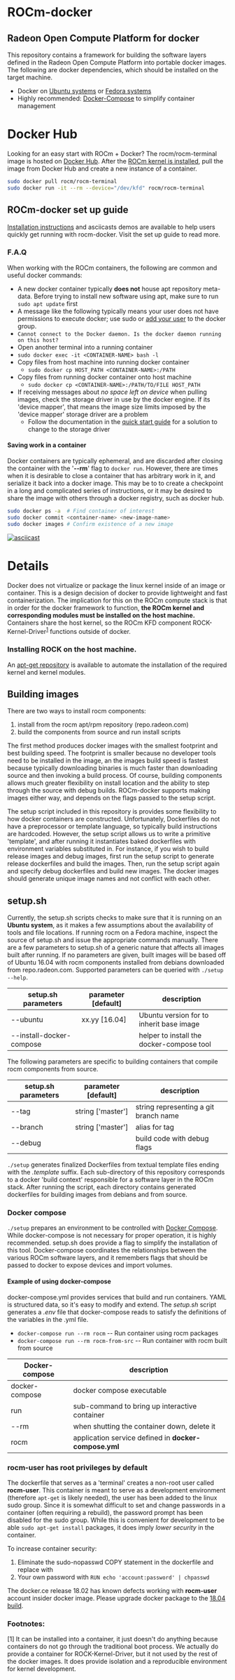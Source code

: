 # ROCm-docker

## Radeon Open Compute Platform for docker
This repository contains a framework for building the software layers defined in the Radeon Open Compute Platform into portable docker images.  The following are docker dependencies, which should be installed on the target machine.

-  Docker on [Ubuntu systems](https://docs.docker.com/v1.8/installation/ubuntulinux/) or [Fedora systems](https://docs.docker.com/v1.8/installation/fedora/)
-  Highly recommended: [Docker-Compose](https://docs.docker.com/compose/install/) to simplify container management

# Docker Hub
Looking for an easy start with ROCm + Docker?  The rocm/rocm-terminal image is hosted on [Docker Hub](https://hub.docker.com/r/rocm/rocm-terminal/).  After the [ROCm kernel is installed](#install-rocm-kernel), pull the image from Docker Hub and create a new instance of a container.

```bash
sudo docker pull rocm/rocm-terminal
sudo docker run -it --rm --device="/dev/kfd" rocm/rocm-terminal
```

## ROCm-docker set up guide
[Installation instructions](quick-start.md) and asciicasts demos are available to help users quickly get running with rocm-docker.  Visit the set up guide to read more.

### F.A.Q
When working with the ROCm containers, the following are common and useful docker commands:
*  A new docker container typically **does not** house apt repository meta-data.  Before trying to install new software using apt, make sure to run `sudo apt update` first
*  A message like the following typically means your user does not have permissions to execute docker; use sudo or [add your user](https://docs.docker.com/engine/installation/linux/ubuntulinux/#/create-a-docker-group) to the docker group.
  * `Cannot connect to the Docker daemon. Is the docker daemon running on this host?`
*  Open another terminal into a running container
  * `sudo docker exec -it <CONTAINER-NAME> bash -l`
* Copy files from host machine into running docker container
  * `sudo docker cp HOST_PATH <CONTAINER-NAME>:/PATH`
* Copy files from running docker container onto host machine
  * `sudo docker cp <CONTAINER-NAME>:/PATH/TO/FILE HOST_PATH`
* If receiving messages about *no space left on device* when pulling images, check the storage driver in use by the docker engine.  If its 'device mapper', that means the image size limits imposed by the 'device mapper' storage driver are a problem
  * Follow the documentation in the [quick start guide](quick-start.md) for a solution to change to the storage driver

#### Saving work in a container
Docker containers are typically ephemeral, and are discarded after closing the container with the '**--rm**' flag to `docker run`.  However, there are times when it is desirable to close a container that has arbitrary work in it, and serialize it back into a docker image.  This may be to to create a checkpoint in a long and complicated series of instructions, or it may be desired to share the image with others through a docker registry, such as docker hub.

```bash
sudo docker ps -a  # Find container of interest
sudo docker commit <container-name> <new-image-name>
sudo docker images # Confirm existence of a new image
```
[![asciicast](https://asciinema.org/a/bka9uj16zuio4qlnsqcr7nv8z.png)](https://asciinema.org/a/bka9uj16zuio4qlnsqcr7nv8z)

# Details
Docker does not virtualize or package the linux kernel inside of an image or container.  This is a design decision of docker to provide lightweight and fast containerization.  The implication for this on the ROCm compute stack is that in order for the docker framework to function, **the ROCm kernel and corresponding modules must be installed on the host machine.**  Containers share the host kernel, so the ROCm KFD component ROCK-Kernel-Driver<sup>[1](#ROCK)</sup> functions outside of docker.

### Installing ROCK on the host machine.
An [apt-get repository](https://github.com/RadeonOpenCompute/ROCm/wiki#installing-from-amd-rocm-repositories) is available to automate the installation of the required kernel and kernel modules.

## Building images
There are two ways to install rocm components:
1.  install from the rocm apt/rpm repository (repo.radeon.com)
2.  build the components from source and run install scripts

The first method produces docker images with the smallest footprint and best building speed.  The footprint is smaller because no developer tools need to be installed in the image, an the images build speed is fastest because typically downloading binaries is much faster than downloading source and then invoking a build process.  Of course, building components allows much greater flexibility on install location and the ability to step through the source with debug builds.  ROCm-docker supports making images either way, and depends on the flags passed to the setup script.

The setup script included in this repository is provides some flexibility to how docker containers are constructed.  Unfortunately, Dockerfiles do not have a preprocessor or template language, so typically build instructions are hardcoded.  However, the setup script allows us to write a primitive 'template', and after running it instantiates baked dockerfiles with environment variables substituted in.  For instance, if you wish to build release images and debug images, first run the setup script to generate release dockerfiles and build the images.  Then, run the setup script again and specify debug dockerfiles and build new images.  The docker images should generate unique image names and not conflict with each other.

## setup.sh
Currently, the setup.sh scripts checks to make sure that it is running on an **Ubuntu system**, as it makes a few assumptions about the availability of tools and file locations.  If running rocm on a Fedora machine, inspect the source of setup.sh and issue the appropriate commands manually.  There are a few parameters to setup.sh of a generic nature that affects all images built after running.  If no parameters are given, built images will be based off of Ubuntu 16.04 with rocm components installed from debians downloaded from repo.radeon.com.  Supported parameters can be queried with `./setup --help`.

| setup.sh parameters | parameter [default]| description |
|-----|-----|-----|
| --ubuntu | xx.yy [16.04] | Ubuntu version for to inherit base image |
| --install-docker-compose | | helper to install the docker-compose tool |

The following parameters are specific to building containers that compile rocm components from source.

| setup.sh parameters | parameter [default]| description |
|-----|-----|-----|
| --tag | string ['master'] | string representing a git branch name |
| --branch | string ['master'] | alias for tag |
| --debug | | build code with debug flags |

`./setup` generates finalized Dockerfiles from textual template files ending with the *.template* suffix.  Each sub-directory of this repository corresponds to a docker 'build context' responsible for a software layer in the ROCm stack.  After running the script, each directory contains generated dockerfiles for building images from debians and from source.

### Docker compose
`./setup` prepares an environment to be controlled with [Docker Compose](https://docs.docker.com/compose/).  While docker-compose is not necessary for proper operation, it is highly recommended.  setup.sh does provide a flag to simplify the installation of this tool. Docker-compose coordinates the relationships between the various ROCm software layers, and it remembers flags that should be passed to docker to expose devices and import volumes.

#### Example of using docker-compose
docker-compose.yml provides services that build and run containers.  YAML is structured data, so it's easy to modify and extend.  The *setup.sh* script generates a *.env* file that docker-compose reads to satisfy the definitions of the variables in the .yml file.
  * `docker-compose run --rm rocm` -- Run container using rocm packages
  * `docker-compose run --rm rocm-from-src` -- Run container with rocm built from source


  | Docker-compose  | description |
  |-----|-----|
  | docker-compose | docker compose executable|
  | run | sub-command to bring up interactive container |
  | --rm | when shutting the container down, delete it |
  | rocm | application service defined in **docker-compose.yml** |

### rocm-user has root privileges by default
The dockerfile that serves as a 'terminal' creates a non-root user called **rocm-user**.  This container is meant to serve as a development environment (therefore `apt-get` is likely needed), the user has been added to the linux sudo group.  Since it is somewhat difficult to set and change passwords in a container (often requiring a rebuild), the password prompt has been disabled for the sudo group.  While this is convenient for development to be able `sudo apt-get install` packages, it does imply *lower security* in the container.

To increase container security:

1.  Eliminate the sudo-nopasswd COPY statement in the dockerfile and replace with
2.  Your own password with `RUN echo 'account:password' | chpasswd`

The docker.ce release 18.02 has known defects working with **rocm-user** account insider docker image.
Please upgrade docker package to the [18.04 build](https://download.docker.com/linux/ubuntu/dists/xenial/pool/nightly/amd64/docker-ce_18.04.0~ce~dev~git20180313.171447.0.6e4307b-0~ubuntu_amd64.deb). 
### Footnotes:
<a name="ROCK">[1]</a> It can be installed into a container, it just doesn't do anything because containers do not go through the traditional boot process.  We actually do provide a container for ROCK-Kernel-Driver, but it not used by the rest of the docker images.  It does provide isolation and a reproducible environment for kernel development.
